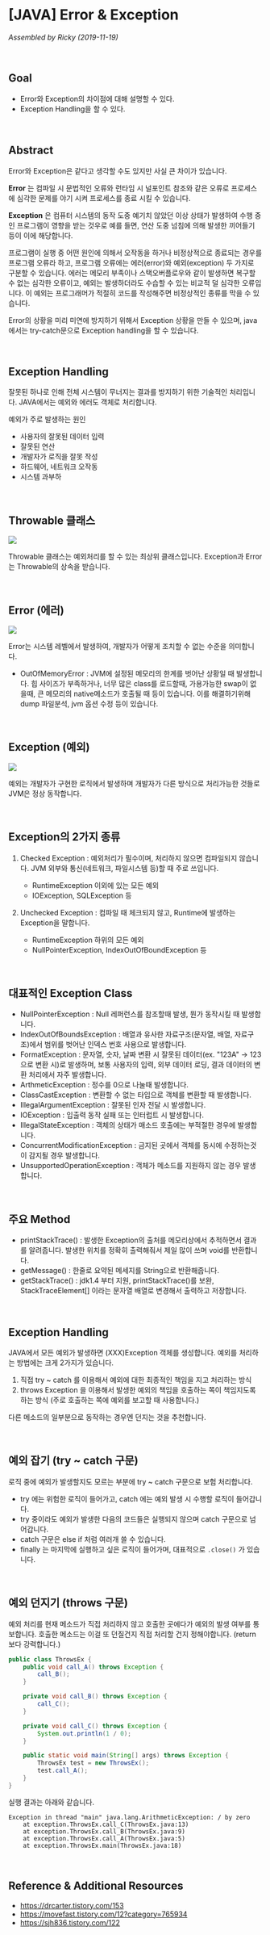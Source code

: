 # [JAVA] Error & Exception

*Assembled by Ricky (2019-11-19)*

<br>

## Goal

- Error와 Exception의 차이점에 대해 설명할 수 있다.
- Exception Handling을 할 수 있다.

<br>

## Abstract

Error와 Exception은 같다고 생각할 수도 있지만 사실 큰 차이가 있습니다.

**Error** 는 컴파일 시 문법적인 오류와 런타임 시 널포인트 참조와 같은 오류로 프로세스에 심각한 문제를 야기 시켜 프로세스를 종료 시킬 수 있습니다.

**Exception** 은 컴퓨터 시스템의 동작 도중 예기치 않았던 이상 상태가 발생하여 수행 중인 프로그램이 영향을 받는 것우로 예를 들면, 연산 도중 넘침에 의해 발생한 끼어들기 등이 이에 해당합니다.

프로그램이 실행 중 어떤 원인에 의해서 오작동을 하거나 비정상적으로 종료되는 경우를 프로그램 오류라 하고, 프로그램 오류에는 에러(error)와 예외(exception) 두 가지로 구분할 수 있습니다. 에러는 메모리 부족이나 스택오버플로우와 같이 발생하면 복구할 수 없는 심각한 오류이고, 예외는 발생하더라도 수습할 수 있는 비교적 덜 심각한 오류입니다. 이 예외는 프로그래머가 적절히 코드를 작성해주면 비정상적인 종류를 막을 수 있습니다.

Error의 상황을 미리 미연에 방지하기 위해서 Exception 상황을 만들 수 있으며, java에서는 try-catch문으로 Exception handling을 할 수 있습니다.

<br>

## Exception Handling

잘못된 하나로 인해 전체 시스템이 무너지는 결과를 방지하기 위한 기술적인 처리입니다. JAVA에서는 예외와 에러도 객체로 처리합니다.

예외가 주로 발생하는 원인

- 사용자의 잘못된 데이터 입력
- 잘못된 연산
- 개발자가 로직을 잘못 작성
- 하드웨어, 네트워크 오작동
- 시스템 과부하

<br>

## Throwable 클래스

<img src="./resources/java-error-exception-001.png">

Throwable 클래스는 예외처리를 할 수 있는 최상위 클래스입니다. Exception과 Error는 Throwable의 상속을 받습니다.

<br>

## Error (에러)

<img src="./resources/java-error-exception-003.png">

Error는 시스템 레벨에서 발생하여, 개발자가 어떻게 조치할 수 없는 수준을 의미합니다.

- OutOfMemoryError : JVM에 설정된 메모리의 한계를 벗어난 상황일 때 발생합니다. 힙 사이즈가 부족하거나, 너무 많은 class를 로드할때, 가용가능한 swap이 없을때, 큰 메모리의 native메소드가 호출될 때 등이 있습니다. 이를 해결하기위해 dump 파일분석, jvm 옵션 수정 등이 있습니다.

<br>

## Exception (예외)

<img src="./resources/java-error-exception-002.png">

예외는 개발자가 구현한 로직에서 발생하며 개발자가 다른 방식으로 처리가능한 것들로 JVM은 정상 동작합니다. 

<br>

## Exception의 2가지 종류

1. Checked Exception : 예외처리가 필수이며, 처리하지 않으면 컴파일되지 않습니다. JVM 외부와 통신(네트워크, 파일시스템 등)할 때 주로 쓰입니다.

   - RuntimeException 이외에 있는 모든 예외
   - IOException, SQLException 등

2. Unchecked Exception : 컴파일 때 체크되지 않고, Runtime에 발생하는 Exception을 말합니다.

   - RuntimeException 하위의 모든 예외
   - NullPointerException, IndexOutOfBoundException 등

<br>

## 대표적인 Exception Class

- NullPointerException : Null 레퍼런스를 참조할때 발생, 뭔가 동작시킬 때 발생합니다.
- IndexOutOfBoundsException : 배열과 유사한 자료구조(문자열, 배열, 자료구조)에서 범위를 벗어난 인덱스 번호 사용으로 발생합니다.
- FormatException : 문자열, 숫자, 날짜 변환 시 잘못된 데이터(ex. "123A" -> 123 으로 변환 시)로 발생하며, 보통 사용자의 입력, 외부 데이터 로딩, 결과 데이터의 변환 처리에서 자주 발생합니다.
- ArthmeticException : 정수를 0으로 나눌때 발생합니다.
- ClassCastException : 변환할 수 없는 타입으로 객체를 변환할 때 발생합니다.
- IllegalArgumentException : 잘못된 인자 전달 시 발생합니다.
- IOException : 입출력 동작 실패 또는 인터럽트 시 발생합니다.
- IllegalStateException : 객체의 상태가 매소드 호출에는 부적절한 경우에 발생합니다.
- ConcurrentModificationException : 금지된 곳에서 객체를 동시에 수정하는것이 감지될 경우 발생합니다.
- UnsupportedOperationException : 객체가 메소드를 지원하지 않는 경우 발생합니다.

<br>

## 주요 Method

- printStackTrace() : 발생한 Exception의 출처를 메모리상에서 추적하면서 결과를 알려줍니다. 발생한 위치를 정확히 출력해줘서 제일 많이 쓰며 void를 반환합니다.
- getMessage() : 한줄로 요약된 메세지를 String으로 반환해줍니다.
- getStackTrace() : jdk1.4 부터 지원, printStackTrace()를 보완, StackTraceElement[] 이라는 문자열 배열로 변경해서 출력하고 저장합니다.

<br>

## Exception Handling

JAVA에서 모든 예외가 발생하면 (XXX)Exception 객체를 생성합니다. 예외를 처리하는 방법에는 크게 2가지가 있습니다.

1. 직접 try ~ catch 를 이용해서 예외에 대한 최종적인 책임을 지고 처리하는 방식
2. throws Exception 을 이용해서 발생한 예외의 책임을 호출하는 쪽이 책임지도록 하는 방식 (주로 호출하는 쪽에 예외를 보고할 때 사용합니다.)

다른 메소드의 일부분으로 동작하는 경우엔 던지는 것을 추천합니다.

<br>

## 예외 잡기 (try ~ catch 구문)

로직 중에 예외가 발생할지도 모르는 부분에 try ~ catch 구문으로 보험 처리합니다.

- try 에는 위험한 로직이 들어가고, catch 에는 예외 발생 시 수행할 로직이 들어갑니다.
- try 중이라도 예외가 발생한 다음의 코드들은 실행되지 않으며 catch 구문으로 넘어갑니다.
- catch 구문은 else if 처럼 여러개 쓸 수 있습니다. 
- finally 는 마지막에 실행하고 싶은 로직이 들어가며, 대표적으로 `.close()` 가 있습니다.

<br>

## 예외 던지기 (throws 구문)

예외 처리를 현재 메소드가 직접 처리하지 않고 호출한 곳에다가 예외의 발생 여부를 통보합니다. 호출한 메소드는 이걸 또 던질건지 직접 처리할 건지 정해야합니다. (return보다 강력합니다.)

```java
public class ThrowsEx {
    public void call_A() throws Exception {
        call_B();
    }

    private void call_B() throws Exception {
        call_C();
    }

    private void call_C() throws Exception {
        System.out.println(1 / 0);
    }

    public static void main(String[] args) throws Exception {
        ThrowsEx test = new ThrowsEx();
        test.call_A();
    }
}
```

실행 결과는 아래와 같습니다.

```
Exception in thread "main" java.lang.ArithmeticException: / by zero
    at exception.ThrowsEx.call_C(ThrowsEx.java:13)
    at exception.ThrowsEx.call_B(ThrowsEx.java:9)
    at exception.ThrowsEx.call_A(ThrowsEx.java:5)
    at exception.ThrowsEx.main(ThrowsEx.java:18)
```

<br>

## Reference & Additional Resources

-  https://drcarter.tistory.com/153 
-  https://movefast.tistory.com/12?category=765934 
-  https://sjh836.tistory.com/122





